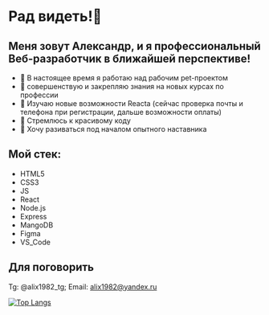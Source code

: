 # Рад видеть!👋
## Меня зовут Александр, и я профессиональный Веб-разработчик в ближайшей перспективе!

- 🔭 В настоящее время я работаю над рабочим pet-проектом
- 👯 совершенствую и закрепляю знания на новых курсах по профессии
- 🌱 Изучаю новые возможности Reacta 
    (сейчас проверка почты и телефона при регистрации, дальше возможности оплаты)
- 🤔 Стремлюсь к красивому коду
- 💬 Хочу разиваться под началом опытного наставника
<!-- - 📫 How to reach me: ...
- 😄 Pronouns: ...
- ⚡ Fun fact: ... -->

## Мой стек:
- HTML5
- CSS3
- JS
- React
- Node.js
- Express
- MangoDB
- Figma
- VS_Code

## Для поговорить
Tg: @alix1982_tg; Email: alix1982@yandex.ru

[![Top Langs](https://github-readme-stats.vercel.app/api/top-langs/?alix1982=anuraghazra&layout=compact)](https://github.com/anuraghazra/github-readme-stats)
